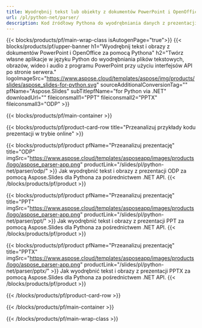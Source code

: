 ```yaml
---
title: Wyodrębnij tekst lub obiekty z dokumentów PowerPoint i OpenOffice za pomocą Pythona
url: /pl/python-net/parser/
description: Kod źródłowy Pythona do wyodrębniania danych z prezentacji PowerPoint i OpenOffice.
---
```


{{< blocks/products/pf/main-wrap-class isAutogenPage="true">}}
{{< blocks/products/pf/upper-banner h1="Wyodrębnij tekst i obrazy z dokumentów PowerPoint i OpenOffice za pomocą Pythona" h2="Twórz własne aplikacje w języku Python do wyodrębniania plików tekstowych, obrazów, wideo i audio z programu PowerPoint przy użyciu interfejsów API po stronie serwera." logoImageSrc="https://www.aspose.cloud/templates/aspose/img/products/slides/aspose_slides-for-python.svg" sourceAdditionalConversionTag="" pfName="Aspose.Slides" subTitlepfName="for Python via .NET" downloadUrl="" fileiconsmall1="PPT" fileiconsmall2="PPTX" fileiconsmall3="ODP" >}}

{{< blocks/products/pf/main-container >}}

{{< blocks/products/pf/product-card-row title="Przeanalizuj przykłady kodu prezentacji w trybie online" >}}

{{< blocks/products/pf/product pfName="Przeanalizuj prezentację" title="ODP" imgSrc="https://www.aspose.cloud/templates/asposeapp/images/products/logo/aspose_parser-app.png" productLink="/slides/pl/python-net/parser/odp/" >}}
Jak wyodrębnić tekst i obrazy z prezentacji ODP za pomocą Aspose.Slides dla Pythona za pośrednictwem .NET API.
{{< /blocks/products/pf/product >}}

{{< blocks/products/pf/product pfName="Przeanalizuj prezentację" title="PPT" imgSrc="https://www.aspose.cloud/templates/asposeapp/images/products/logo/aspose_parser-app.png" productLink="/slides/pl/python-net/parser/ppt/" >}}
Jak wyodrębnić tekst i obrazy z prezentacji PPT za pomocą Aspose.Slides dla Pythona za pośrednictwem .NET API.
{{< /blocks/products/pf/product >}}

{{< blocks/products/pf/product pfName="Przeanalizuj prezentację" title="PPTX" imgSrc="https://www.aspose.cloud/templates/asposeapp/images/products/logo/aspose_parser-app.png" productLink="/slides/pl/python-net/parser/pptx/" >}}
Jak wyodrębnić tekst i obrazy z prezentacji PPTX za pomocą Aspose.Slides dla Pythona za pośrednictwem .NET API.
{{< /blocks/products/pf/product >}}



{{< /blocks/products/pf/product-card-row >}}

{{< /blocks/products/pf/main-container >}}
    
{{< /blocks/products/pf/main-wrap-class >}}